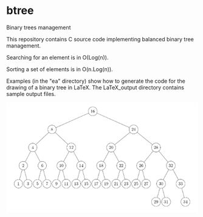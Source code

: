# btree
Binary trees management

This repository contains C source code implementing balanced binary tree management.

Searching for an element is in O(Log(n)).

Sorting a set of elements is in O(n.Log(n)).

Examples (in the "ea" directory) show how to generate the code for the drawing of a binary tree in LaTeX. The LaTeX_output directory contains sample output files.

![tree34](https://github.com/mbornet-hl/btree/blob/master/LaTeX_output/tree34.png)
